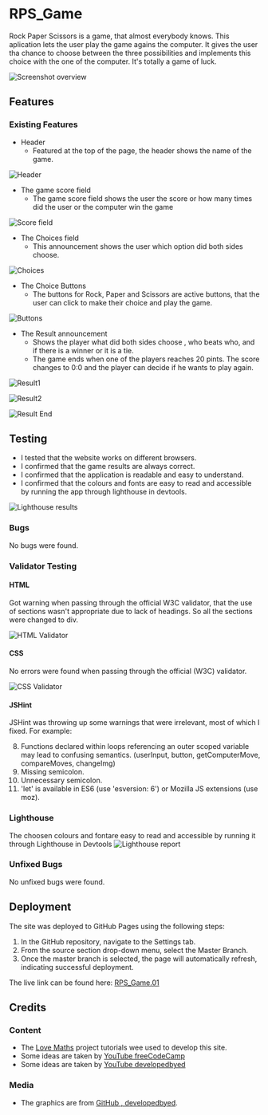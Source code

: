 # RPS_Game

Rock Paper Scissors is a game, that almost everybody knows. This aplication lets the user play the game agains the computer. It gives the user tha chance to choose between the three possibilities and implements this choice with the one of the computer. It's totally a game of luck.

![Screenshot overview](assets/images/responsive.png)

## Features


### Existing Features

* Header
    - Featured at the top of the page, the header shows the name of the game.

![Header](assets/images/header.png)

* The game score field
    - The game score field shows the user the score or how many times did the user or the computer win the game

![Score field](assets/images/score_field.png)

* The Choices field
    - This announcement shows the user which option did both sides choose.

![Choices](assets/images/choices.png)

* The Choice Buttons
    - The buttons for Rock, Paper and Scissors are active buttons, that the user can click to make their choice and play the game.

![Buttons](assets/images/buttons.png)

* The Result announcement
    - Shows the player what did both sides choose , who beats who, and if there is a winner or it is a tie.
    - The game ends when one of the players reaches 20 pints. The score changes to 0:0 and the player can decide if he wants to play again.

![Result1](assets/images/res1.png)

![Result2](assets/images/res2.png)
    

![Result End](assets/images/res_end.png)


## Testing

- I tested that the website works on different browsers.
- I confirmed that the game results are always correct.
- I confirmed that the application is readable and easy to understand.
- I confirmed that the colours and fonts are easy to read and accessible by running the app through lighthouse in devtools.

![Lighthouse results](assets/images/lighthouse.png)

### Bugs

No bugs were found.

### Validator Testing

#### HTML

Got warning when passing through the official W3C validator, that the use of sections wasn't appropriate due to lack of headings. So all the sections were changed to div.

![HTML Validator](assets/images/html_validator.png)

#### CSS

No errors were found when passing through the official (W3C) validator.

![CSS Validator](assets/images/css_validator.png)

#### JSHint

JSHint was throwing up some warnings that were irrelevant, most of which I fixed. For example: 

8. Functions declared within loops referencing an outer scoped variable may lead to confusing semantics. (userInput, button, getComputerMove, compareMoves, changeImg)
13.	Missing semicolon.
15.	Unnecessary semicolon.
20.	'let' is available in ES6 (use 'esversion: 6') or Mozilla JS extensions (use moz).

### Lighthouse
The choosen colours and fontare easy to read and accessible by running it through Lighthouse in Devtools 
![Lighthouse report](assets/images/lighthouse.png)

### Unfixed Bugs

No unfixed bugs were found.

## Deployment

The site was deployed to GitHub Pages using the following steps:

1. In the GitHub repository, navigate to the Settings tab.
2. From the source section drop-down menu, select the Master Branch.
3. Once the master branch is selected, the page will automatically refresh, indicating successful deployment.

The live link can be found here: [RPS_Game.01](https://desislavanaydenova.github.io/RPS_Game.01/)

## Credits

### Content

- The [Love Maths](https://learn.codeinstitute.net/courses/course-v1:CodeInstitute+LM101+2021_T1/courseware/2d651bf3f23e48aeb9b9218871912b2e/234519d86b76411aa181e76a55dabe70/) project tutorials wee used to develop this site.
- Some ideas are taken by [YouTube freeCodeCamp](https://www.youtube.com/watch?v=jaVNP3nIAv0)
- Some ideas are taken by [YouTube developedbyed](https://www.youtube.com/watch?v=jaVNP3nIAv0)

### Media

- The graphics are from [GitHub , developedbyed](https://github.com/developedbyed/rock-paper-scissor/tree/master/assets).